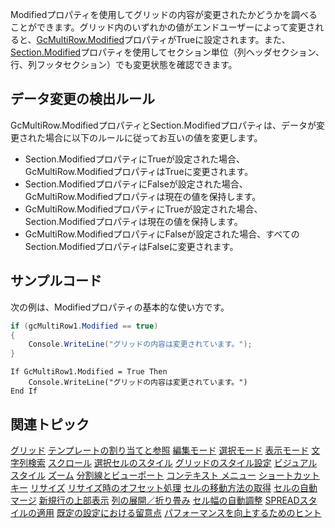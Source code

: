 Modifiedプロパティを使用してグリッドの内容が変更されたかどうかを調べることができます。グリッド内のいずれかの値がエンドユーザーによって変更されると、[GcMultiRow.Modified](gcdocsite__documentlink?toc-item-id=5ad182a4-c47f-4fe2-9eb0-af4f6ffcc9dc)プロパティがTrueに設定されます。また、[Section.Modified](gcdocsite__documentlink?toc-item-id=a92195d0-dabc-41b5-9e12-c55a2b241615)プロパティを使用してセクション単位（列ヘッダセクション、行、列フッタセクション）でも変更状態を確認できます。

## データ変更の検出ルール

GcMultiRow.ModifiedプロパティとSection.Modifiedプロパティは、データが変更された場合に以下のルールに従ってお互いの値を変更します。

* Section.ModifiedプロパティにTrueが設定された場合、GcMultiRow.ModifiedプロパティはTrueに変更されます。
* Section.ModifiedプロパティにFalseが設定された場合、GcMultiRow.Modifiedプロパティは現在の値を保持します。
* GcMultiRow.ModifiedプロパティにTrueが設定された場合、Section.Modifiedプロパティは現在の値を保持します。
* GcMultiRow.ModifiedプロパティにFalseが設定された場合、すべてのSection.ModifiedプロパティはFalseに変更されます。

## サンプルコード

次の例は、Modifiedプロパティの基本的な使い方です。

```csharp
if (gcMultiRow1.Modified == true)
{
    Console.WriteLine("グリッドの内容は変更されています。");
}
```

```vbnet
If GcMultiRow1.Modified = True Then
    Console.WriteLine("グリッドの内容は変更されています。")
End If
```

## 関連トピック

[グリッド](gcdocsite__documentlink?toc-item-id=87ec6429-c3b9-4564-923f-f7c943ce00b9)
[テンプレートの割り当てと参照](gcdocsite__documentlink?toc-item-id=672f7dc1-1297-4293-87f6-f4d7ae30af83)
[編集モード](gcdocsite__documentlink?toc-item-id=1cd87acc-bf66-4bf7-bf75-b61800b830fb)
[選択モード](gcdocsite__documentlink?toc-item-id=05e1230b-6129-43d3-aa78-5b2cbf48ccba)
[表示モード](gcdocsite__documentlink?toc-item-id=e56c66d1-0481-4f06-a48c-d3c4d03893ef)
[文字列検索](gcdocsite__documentlink?toc-item-id=3b578791-7908-4795-8e61-b9f1e7339d21)
[スクロール](gcdocsite__documentlink?toc-item-id=2647ada3-b90d-4823-adf7-4fa4ef083123)
[選択セルのスタイル](gcdocsite__documentlink?toc-item-id=e04576cc-5bac-410c-9335-0dda134c922f)
[グリッドのスタイル設定](gcdocsite__documentlink?toc-item-id=77b3a184-61f9-4c3b-967b-dbb6f103acf0)
[ビジュアル スタイル](gcdocsite__documentlink?toc-item-id=860edbe2-0af7-4e60-876e-89187c42d483)
[ズーム](gcdocsite__documentlink?toc-item-id=d83eab82-185e-49f9-88b0-0fd8379d92b6)
[分割線とビューポート](gcdocsite__documentlink?toc-item-id=09f1eccf-76eb-4979-ac29-c97731b2357d)
[コンテキスト メニュー](gcdocsite__documentlink?toc-item-id=cbf794e7-3362-41e9-b625-bd3e8130611b)
[ショートカット キー](gcdocsite__documentlink?toc-item-id=9cdbb6ad-e84e-441f-8f3f-ddd78af7b429)
[リサイズ](gcdocsite__documentlink?toc-item-id=4657f508-867c-455c-81b4-858e8f1d18d7)
[リサイズ時のオフセット処理](gcdocsite__documentlink?toc-item-id=e7471d46-a6b0-47fe-982d-8d4b7561d4e3)
[セルの移動方法の取得](gcdocsite__documentlink?toc-item-id=f3a0271e-fbeb-46ba-aa76-b99352d3e55c)
[セルの自動マージ](gcdocsite__documentlink?toc-item-id=1d1e19b2-4282-48a3-ad92-603f73b3cc38)
[新規行の上部表示](gcdocsite__documentlink?toc-item-id=881b6d3e-e4d3-4271-b874-a972e9aef2c8)
[列の展開／折り畳み](gcdocsite__documentlink?toc-item-id=421066a5-9bfa-427f-a980-245ff290f1af)
[セル幅の自動調整](gcdocsite__documentlink?toc-item-id=0fb2df6a-d9df-47d2-8ae9-50185f2c488d)
[SPREADスタイルの適用](gcdocsite__documentlink?toc-item-id=9d7078b7-c6b3-420b-a282-9d08e8135b48)
[既定の設定における留意点](gcdocsite__documentlink?toc-item-id=707e6129-7446-4ccf-9b4b-574225dc0b02)
[パフォーマンスを向上するためのヒント](gcdocsite__documentlink?toc-item-id=78fbc71a-7acb-4af3-ae37-953454f8dece)
